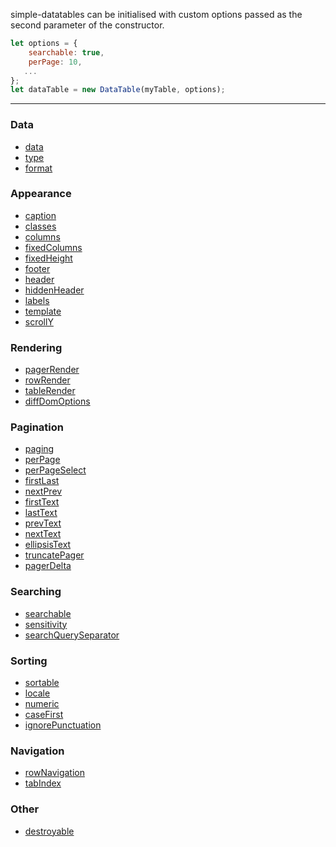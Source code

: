 simple-datatables can be initialised with custom options passed as the second parameter of the constructor.

```javascript
let options = {
    searchable: true,
    perPage: 10,
   ...
};
let dataTable = new DataTable(myTable, options);
```

---
### Data
* [data](data)
* [type](columns#type)
* [format](columns#format)
### Appearance
* [caption](caption)
* [classes](classes)
* [columns](columns)
* [fixedColumns](fixedColumns)
* [fixedHeight](fixedHeight)
* [footer](footer)
* [header](header)
* [hiddenHeader](hiddenHeader)
* [labels](labels)
* [template](template)
* [scrollY](scrollY)
### Rendering
* [pagerRender](pagerRender)
* [rowRender](rowRender)
* [tableRender](tableRender)
* [diffDomOptions](diffDomOptions)
### Pagination
* [paging](paging)
* [perPage](perPage)
* [perPageSelect](perPageSelect)
* [firstLast](firstLast)
* [nextPrev](nextPrev)
* [firstText](firstText)
* [lastText](lastText)
* [prevText](prevText)
* [nextText](nextText)
* [ellipsisText](ellipsisText)
* [truncatePager](truncatePager)
* [pagerDelta](pagerDelta)
### Searching
* [searchable](searchable)
* [sensitivity](columns#sensitivity)
* [searchQuerySeparator](searchQuerySeparator)
### Sorting
* [sortable](sortable)
* [locale](columns#locale)
* [numeric](columns#numeric)
* [caseFirst](columns#caseFirst)
* [ignorePunctuation](columns#ignorePunctuation)
### Navigation
* [rowNavigation](rowNavigation)
* [tabIndex](tabIndex)
### Other
* [destroyable](destroyable)
